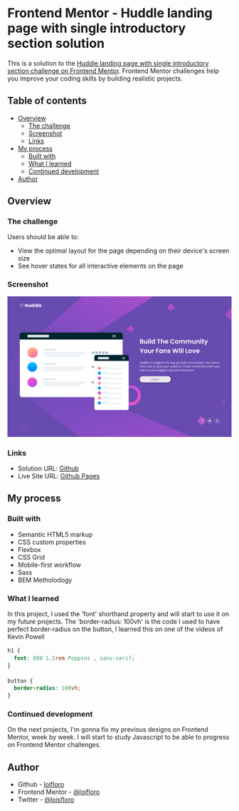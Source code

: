 # Frontend Mentor - Huddle landing page with single introductory section solution

This is a solution to the [Huddle landing page with single introductory section challenge on Frontend Mentor](https://www.frontendmentor.io/challenges/huddle-landing-page-with-a-single-introductory-section-B_2Wvxgi0). Frontend Mentor challenges help you improve your coding skills by building realistic projects. 

## Table of contents

- [Overview](#overview)
  - [The challenge](#the-challenge)
  - [Screenshot](#screenshot)
  - [Links](#links)
- [My process](#my-process)
  - [Built with](#built-with)
  - [What I learned](#what-i-learned)
  - [Continued development](#continued-development)
- [Author](#author)


## Overview

### The challenge

Users should be able to:

- View the optimal layout for the page depending on their device's screen size
- See hover states for all interactive elements on the page

### Screenshot

![](./dist/assets/images/screenshot.jpg)


### Links

- Solution URL: [Github](https://github.com/loifloro/huddle-landing-page-with-single-introductory-section)
- Live Site URL: [Github Pages](https://loifloro.github.io/huddle-landing-page-with-single-introductory-section/dist/)

## My process

### Built with

- Semantic HTML5 markup
- CSS custom properties
- Flexbox
- CSS Grid
- Mobile-first workflow
- Sass
- BEM Metholodogy

### What I learned

In this project, I used the 'font' shorthand property and will start to use it on my future projects.  The 'border-radius: 100vh' is the code I used to have perfect border-radius on the button, I learned this on one of the videos of Kevin Powell


```css
h1 {
  font: 800 1.5rem Poppins , sans-serif;
}

button {
  border-radius: 100vh;
}
```

### Continued development

On the next projects, I'm gonna fix my previous designs on Frontend Mentor, week by week. I will start to study Javascript to be able to progress on Frontend Mentor challenges. 


## Author

- Github - [loifloro](https://github.com/loifloro/)
- Frontend Mentor - [@loifloro](https://www.frontendmentor.io/profile/loifloro)
- Twitter - [@loisfloro](https://www.twitter.com/loisfloro)

